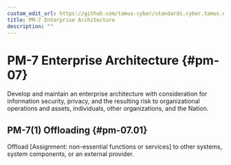 ```yaml
---
custom_edit_url: https://github.com/tamus-cyber/standards.cyber.tamus.edu/tree/main/content/tamus.edu/TAMUS_profile.xml
title: PM-7 Enterprise Architecture
description: ""
---
```


# PM-7 Enterprise Architecture {#pm-07}

Develop and maintain an enterprise architecture with consideration for information security, privacy, and the resulting risk to organizational operations and assets, individuals, other organizations, and the Nation.

## PM-7(1) Offloading {#pm-07.01}

Offload [Assignment: non-essential functions or services] to other systems, system components, or an external provider.

